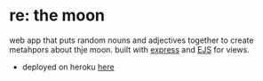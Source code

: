 # re: the moon
web app that puts random nouns and adjectives together to create metahpors about thje moon. built with [express](https://expressjs.com/) and [EJS](https://ejs.co/) for views.

* deployed on heroku [here](https://regardingthemoon.herokuapp.com/)
